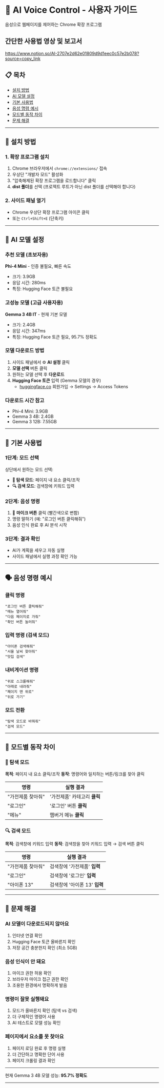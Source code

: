 # 🎤 AI Voice Control - 사용자 가이드

음성으로 웹페이지를 제어하는 Chrome 확장 프로그램

## 간단한 사용법 영상 및 보고서
https://www.notion.so/AI-2707e2d62e01809d9d1eec0c57e2b078?source=copy_link

## 📋 목차
- [설치 방법](#-설치-방법)
- [AI 모델 설정](#-ai-모델-설정)
- [기본 사용법](#-기본-사용법)
- [음성 명령 예시](#-음성-명령-예시)
- [모드별 동작 차이](#-모드별-동작-차이)
- [문제 해결](#-문제-해결)

---

## 🚀 설치 방법

### 1. 확장 프로그램 설치
1. Chrome 브라우저에서 `chrome://extensions/` 접속
2. 우상단 "개발자 모드" 활성화
3. "압축해제된 확장 프로그램을 로드합니다" 클릭
4. **dist 폴더**를 선택 (프로젝트 루트가 아닌 dist 폴더를 선택해야 합니다)

### 2. 사이드 패널 열기
- Chrome 우상단 확장 프로그램 아이콘 클릭
- 또는 `Ctrl+Shift+E` (단축키)

---

## 🤖 AI 모델 설정

### 추천 모델 (초보자용)
**Phi-4 Mini** - 인증 불필요, 빠른 속도
- 크기: 3.9GB
- 응답 시간: 280ms
- 특징: Hugging Face 토큰 불필요

### 고성능 모델 (고급 사용자용)
**Gemma 3 4B IT** - 현재 기본 모델
- 크기: 2.4GB
- 응답 시간: 347ms
- 특징: Hugging Face 토큰 필요, 95.7% 정확도

### 모델 다운로드 방법
1. 사이드 패널에서 ⚙️ **AI 설정** 클릭
2. **모델 선택** 버튼 클릭
3. 원하는 모델 선택 후 **다운로드**
4. **Hugging Face 토큰** 입력 (Gemma 모델의 경우)
   - [huggingface.co](https://huggingface.co) 회원가입 → Settings → Access Tokens

### 다운로드 시간 참고
- Phi-4 Mini: 3.9GB
- Gemma 3 4B: 2.4GB
- Gemma 3 12B: 7.55GB

---

## 🎯 기본 사용법

### 1단계: 모드 선택
상단에서 원하는 모드 선택:
- **🚀 탐색 모드**: 페이지 내 요소 클릭/조작
- **🔍 검색 모드**: 검색창에 키워드 입력

### 2단계: 음성 명령
1. 🎤 **마이크 버튼** 클릭 (빨간색으로 변함)
2. 명령 말하기 (예: "로그인 버튼 클릭해줘")
3. 음성 인식 완료 후 AI 분석 시작

### 3단계: 결과 확인
- AI가 계획을 세우고 자동 실행
- 사이드 패널에서 실행 과정 확인 가능

---

## 🗣️ 음성 명령 예시

### 클릭 명령
```
"로그인 버튼 클릭해줘"
"메뉴 열어줘"
"다음 페이지로 가줘"
"확인 버튼 눌러줘"
```

### 입력 명령 (검색 모드)
```
"아이폰 검색해줘"
"서울 날씨 찾아줘"
"맛집 검색"
```

### 내비게이션 명령
```
"위로 스크롤해줘"
"아래로 내려줘"
"페이지 맨 위로"
"뒤로 가기"
```

### 모드 전환
```
"탐색 모드로 바꿔줘"
"검색 모드"
```

---

## 🔄 모드별 동작 차이

### 🚀 탐색 모드
**목적**: 페이지 내 요소 클릭/조작
**동작**: 명령어와 일치하는 버튼/링크를 찾아 클릭

| 명령 | 실행 결과 |
|------|-----------|
| "가전제품 찾아줘" | '가전제품' 카테고리 **클릭** |
| "로그인" | '로그인' 버튼 **클릭** |
| "메뉴" | 햄버거 메뉴 **클릭** |

### 🔍 검색 모드
**목적**: 검색창에 키워드 입력
**동작**: 검색창을 찾아 키워드 입력 → 검색 버튼 클릭

| 명령 | 실행 결과 |
|------|-----------|
| "가전제품 찾아줘" | 검색창에 '가전제품' **입력** |
| "로그인" | 검색창에 '로그인' **입력** |
| "아이폰 13" | 검색창에 '아이폰 13' **입력** |

---

## 🔧 문제 해결

### AI 모델이 다운로드되지 않아요
1. 인터넷 연결 확인
2. Hugging Face 토큰 올바른지 확인
3. 저장 공간 충분한지 확인 (최소 5GB)

### 음성 인식이 안 돼요
1. 마이크 권한 허용 확인
2. 브라우저 마이크 접근 권한 확인
3. 조용한 환경에서 명확하게 발음

### 명령이 잘못 실행돼요
1. 모드가 올바른지 확인 (탐색 vs 검색)
2. 더 구체적인 명령어 사용
3. AI 테스트로 모델 성능 확인

### 페이지에서 요소를 못 찾아요
1. 페이지 로딩 완료 후 명령 실행
2. 더 간단하고 명확한 단어 사용
3. 페이지 크롤링 결과 확인

---

현재 Gemma 3 4B 모델 성능: **95.7% 정확도**

---
